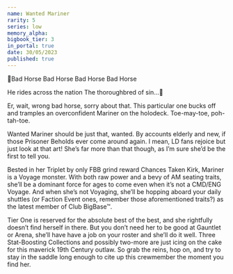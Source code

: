 ```yaml
---
name: Wanted Mariner
rarity: 5
series: low
memory_alpha:
bigbook_tier: 3
in_portal: true
date: 30/05/2023
published: true
---
```


🎵Bad Horse
Bad Horse
Bad Horse
Bad Horse

He rides across the nation
The thoroughbred of sin…🎵

Er, wait, wrong bad horse, sorry about that. This particular one bucks off and tramples an overconfident Mariner on the holodeck. Toe-may-toe, poh-tah-toe.

Wanted Mariner should be just that, wanted. By accounts elderly and new, if those Prisoner Beholds ever come around again. I mean, LD fans rejoice but just look at that art! She’s far more than that though, as I’m sure she’d be the first to tell you.

Bested in her Triplet by only FBB grind reward Chances Taken Kirk, Mariner is a Voyage monster. With both raw power and a bevy of AM seating traits, she’ll be a dominant force for ages to come even when it’s not a CMD/ENG Voyage. And when she’s not Voyaging, she’ll be hopping aboard your daily shuttles (or Faction Event ones, remember those aforementioned traits?) as the latest member of Club BigBase™.

Tier One is reserved for the absolute best of the best, and she rightfully doesn’t find herself in there. But you don’t need her to be good at Gauntlet or Arena, she’ll have have a job on your roster and she’ll do it well. Three Stat-Boosting Collections and possibly two-more are just icing on the cake for this maverick 19th Century outlaw. So grab the reins, hop on, and try to stay in the saddle long enough to cite up this crewmember the moment you find her.
